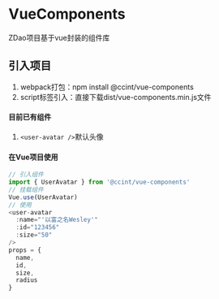 # VueComponents

ZDao项目基于vue封装的组件库

## 引入项目

1. webpack打包：npm install @ccint/vue-components
2. script标签引入：直接下载dist/vue-components.min.js文件

#### 目前已有组件

1. `<user-avatar />`默认头像

#### 在Vue项目使用

```js
// 引入组件
import { UserAvatar } from '@ccint/vue-components'
// 挂载组件
Vue.use(UserAvatar)
// 使用
<user-avatar 
  :name="'以富之名Wesley'"
  :id="123456"
  :size="50"
/>
props = {
  name,
  id,
  size,
  radius
}

```